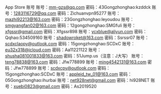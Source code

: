 App Store 账号
账号：mm-gzs@qq.com
密码：43Gongzhonghao:kzddck
账号：1283116729@qq.com
密码：Zichuanvpn95277
账号：mazhi92213@163.com
密码：23Gongzhonghao:leyoudou
账号：smgyangfan02@163.com
密码：12gongzhonghao:SMGfuli
账号：xfgssr@gmail.com
密码：Xfgssr898
账号：ycxblue@aliyun.com
密码：Qqhao:534509160
账号：shadowroket@163.com
密码：Ssrssr07
账号：scdxclaopy@outlook.com
密码：15gongzhonghao:SCDxC
账号：eu32x318@icloud.com
密码：Aa11221122
账号：shusha081001833@163.com
密码：51Jump.us（注意：J大写）
账号：teng78838@163.com
密码：Jfw778899
账号：ming4542131@163.com
密码：Jfw778899
账号：scdxcpy@outlook.com
密码：15gongzhonghao:SCDxC
账号：appleid_tw_01@163.com
密码：05Gongzhonghao:ihurbai
账号：net928net@gmail.com
密码：hi928NET
账号：xuebi0823@gmail.com 密码：As2019520
